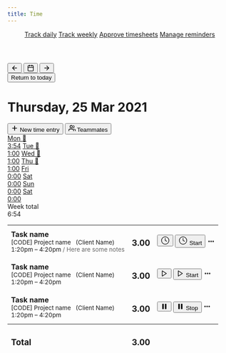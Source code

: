 ```yaml
---
title: Time
---
```


<header id="top-nav">
  <nav>
    <a href="#" class="is-active">Track daily</a>
    <a href="#">Track weekly</a>
    <a href="#">Approve timesheets</a>
    <a href="#">Manage reminders</a>
  </nav>
</header>

<main>
  <div class="flex justify-space-between">
    <div class="flex">
      <div class="button-group">
        <button class="button button-icon">
          <svg xmlns="http://www.w3.org/2000/svg" width="16" height="16" viewBox="0 0 24 24" fill="none" stroke="currentColor" stroke-width="2" stroke-linecap="round" stroke-linejoin="round" class="feather feather-arrow-left"><line x1="19" y1="12" x2="5" y2="12"></line><polyline points="12 19 5 12 12 5"></polyline></svg>
        </button>
        <button class="button button-icon">
          <svg xmlns="http://www.w3.org/2000/svg" width="16" height="16" viewBox="0 0 24 24" fill="none" stroke="currentColor" stroke-width="2" stroke-linecap="round" stroke-linejoin="round" class="feather feather-calendar"><rect x="3" y="4" width="18" height="18" rx="2" ry="2"></rect><line x1="16" y1="2" x2="16" y2="6"></line><line x1="8" y1="2" x2="8" y2="6"></line><line x1="3" y1="10" x2="21" y2="10"></line></svg>
        </button>
        <button class="button button-icon">
          <svg xmlns="http://www.w3.org/2000/svg" width="16" height="16" viewBox="0 0 24 24" fill="none" stroke="currentColor" stroke-width="2" stroke-linecap="round" stroke-linejoin="round" class="feather feather-arrow-right"><line x1="5" y1="12" x2="19" y2="12"></line><polyline points="12 5 19 12 12 19"></polyline></svg>
        </button>
      </div>
      <button class="button">Return to today</button>
      <h1 class="ml-8">Thursday, 25 Mar 2021</h1>
    </div>
    <div class="flex">
      <button class="button primary">
        <svg xmlns="http://www.w3.org/2000/svg" width="16" height="16" viewBox="0 0 24 24" fill="none" stroke="currentColor" stroke-width="2.5" stroke-linecap="round" stroke-linejoin="round" class="feather feather-plus"><line x1="12" y1="5" x2="12" y2="19"></line><line x1="5" y1="12" x2="19" y2="12"></line></svg>
        New time entry
      </button>
      <button class="button">
        <svg xmlns="http://www.w3.org/2000/svg" width="16" height="16" viewBox="0 0 24 24" fill="none" stroke="currentColor" stroke-width="2" stroke-linecap="round" stroke-linejoin="round" class="feather feather-users"><path d="M17 21v-2a4 4 0 0 0-4-4H5a4 4 0 0 0-4 4v2"></path><circle cx="9" cy="7" r="4"></circle><path d="M23 21v-2a4 4 0 0 0-3-3.87"></path><path d="M16 3.13a4 4 0 0 1 0 7.75"></path></svg>
        Teammates
      </button>
    </div>
  </div>

  <div class="tabs time-tabs mt-16">
    <nav>
      <a href="#">Mon 🎉<br>3:54</a>
      <a href="#">Tue 🎉<br>1:00</a>
      <a href="#">Wed 🎉<br>1:00</a>
      <a href="#" class="is-active">Thu 🎉<br>1:00</a>
      <a href="#">Fri<br>0:00</a>
      <a href="#">Sat<br>0:00</a>
      <a href="#">Sun<br>0:00</a>
      <a href="#">Sat<br>0:00</a>
      <div><span class="nowrap">Week total</span><br>6:54</div>
    </nav>
  </div>

  <div class="timeexpense-table-wrapper">
    <table border="0" class="table time-table" cellpadding="0" cellspacing="0">
      <tbody>
        <tr>
          <td>
            <strong>Task name</strong><br>
            <small>[CODE] Project name &nbsp; (Client Name)</small><br>
            <small>1:20pm – 4:20pm <span style="color:#666">/ Here are some notes</span></small>
          </td>
          <td class="no-width text-right nowrap">
            <h3>3.00</h3>
          </td>
          <td class="no-width timeexpense-row-buttons">
            <div class="flex">
              <button class="button button-sm show-mobile"><svg xmlns="http://www.w3.org/2000/svg" width="20" height="20" viewBox="0 0 24 24" fill="none" stroke="currentColor" stroke-width="1.5" stroke-linecap="round" stroke-linejoin="round" class="feather feather-clock"><circle cx="12" cy="12" r="10"></circle><polyline points="12 6 12 12 16 14"></polyline></svg></button>
              <button class="button show-desktop"><svg xmlns="http://www.w3.org/2000/svg" width="20" height="20" viewBox="0 0 24 24" fill="none" stroke="currentColor" stroke-width="1.5" stroke-linecap="round" stroke-linejoin="round" class="feather feather-clock"><circle cx="12" cy="12" r="10"></circle><polyline points="12 6 12 12 16 14"></polyline></svg> Start</button>
              <a href="/harvest-nav/project-analysis" class="button button-sm">
                <svg xmlns="http://www.w3.org/2000/svg" width="16" height="16" viewBox="0 0 24 24" fill="none" stroke="currentColor" stroke-width="3" stroke-linecap="round" stroke-linejoin="round" class="feather feather-more-horizontal"><circle cx="12" cy="12" r="1"></circle><circle cx="19" cy="12" r="1"></circle><circle cx="5" cy="12" r="1"></circle></svg>
              </a>
            </div>
          </td>
        </tr>
        <tr>
          <td>
            <strong>Task name</strong><br>
            <small>[CODE] Project name &nbsp; (Client Name)</small><br>
            <small>1:20pm – 4:20pm</small>
          </td>
          <td class="no-width text-right nowrap">
            <h3>3.00</h3>
          </td>
          <td class="no-width timeexpense-row-buttons">
            <div class="flex">
              <button class="button button-sm show-mobile"><svg xmlns="http://www.w3.org/2000/svg" width="16" height="16" viewBox="0 0 24 24" fill="none" stroke="currentColor" stroke-width="2" stroke-linecap="round" stroke-linejoin="round" class="feather feather-play"><polygon points="5 3 19 12 5 21 5 3"></polygon></svg></button>
              <button class="button show-desktop"><svg xmlns="http://www.w3.org/2000/svg" width="16" height="16" viewBox="0 0 24 24" fill="none" stroke="currentColor" stroke-width="2" stroke-linecap="round" stroke-linejoin="round" class="feather feather-play"><polygon points="5 3 19 12 5 21 5 3"></polygon></svg> Start</button>
              <a href="/harvest-nav/project-analysis" class="button button-sm">
                <svg xmlns="http://www.w3.org/2000/svg" width="16" height="16" viewBox="0 0 24 24" fill="none" stroke="currentColor" stroke-width="3" stroke-linecap="round" stroke-linejoin="round" class="feather feather-more-horizontal"><circle cx="12" cy="12" r="1"></circle><circle cx="19" cy="12" r="1"></circle><circle cx="5" cy="12" r="1"></circle></svg>
              </a>
            </div>
          </td>
        </tr>
        <tr class="is-running">
          <td>
            <strong>Task name</strong><br>
            <small>[CODE] Project name &nbsp; (Client Name)</small><br>
            <small>1:20pm – 4:20pm</small>
          </td>
          <td class="no-width text-right nowrap">
            <h3>3.00</h3>
          </td>
          <td class="no-width timeexpense-row-buttons">
            <div class="flex">
              <button class="button button-sm running show-mobile"><svg xmlns="http://www.w3.org/2000/svg" width="16" height="16" viewBox="0 0 24 24" fill="none" stroke="currentColor" stroke-width="2" stroke-linecap="round" stroke-linejoin="round" class="feather feather-pause"><rect x="6" y="4" width="3" height="16" fill="currentColor"></rect><rect x="15" y="4" width="3" height="16" fill="currentColor"></rect></svg></button>
              <button class="button running show-desktop"><svg xmlns="http://www.w3.org/2000/svg" width="16" height="16" viewBox="0 0 24 24" fill="none" stroke="currentColor" stroke-width="2" stroke-linecap="round" stroke-linejoin="round" class="feather feather-pause"><rect x="6" y="4" width="3" height="16" fill="currentColor"></rect><rect x="15" y="4" width="3" height="16" fill="currentColor"></rect></svg> Stop</button>
              <a href="/harvest-nav/project-analysis" class="button button-sm">
                <svg xmlns="http://www.w3.org/2000/svg" width="16" height="16" viewBox="0 0 24 24" fill="none" stroke="currentColor" stroke-width="3" stroke-linecap="round" stroke-linejoin="round" class="feather feather-more-horizontal"><circle cx="12" cy="12" r="1"></circle><circle cx="19" cy="12" r="1"></circle><circle cx="5" cy="12" r="1"></circle></svg>
              </a>
            </div>
          </td>
        </tr>
      </tbody>
      <tfoot>
        <tr>
          <td class="text-right"><h3>Total</h3></td>
          <td class="text-right"><h3>3.00</h3></td>
          <td></td>
        </tr>
      </tfoot>
    </table>
  </div>
</main>
